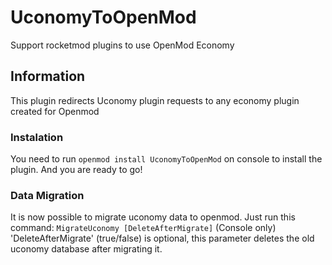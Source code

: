 
# UconomyToOpenMod
 Support rocketmod plugins to use OpenMod Economy

## Information
This plugin redirects Uconomy plugin requests to any economy plugin created for Openmod

### Instalation
You need to run `openmod install UconomyToOpenMod` on console to install the plugin.
And you are ready to go!

### Data Migration
It is now possible to migrate uconomy data to openmod.
Just run this command: `MigrateUconomy [DeleteAfterMigrate]` (Console only)
'DeleteAfterMigrate' (true/false) is optional, this parameter deletes the old uconomy database after migrating it.
